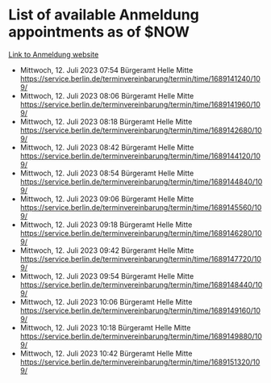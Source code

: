 # List of available Anmeldung appointments as of $NOW
[Link to Anmeldung website](https://service.berlin.de/terminvereinbarung/termin/tag.php?termin=1&anliegen[]=120686&dienstleisterlist=122210,122217,327316,122219,327312,122227,327314,122231,327346,122243,327348,122254,122252,329742,122260,329745,122262,329748,122271,327278,122273,327274,122277,327276,330436,122280,327294,122282,327290,122284,327292,122291,327270,122285,327266,122286,327264,122296,327268,150230,329760,122297,327286,122294,327284,122312,329763,122314,329775,122304,327330,122311,327334,122309,327332,317869,122281,327352,122279,329772,122283,122276,327324,122274,327326,122267,329766,122246,327318,122251,327320,122257,327322,122208,327298,122226,327300&herkunft=http%3A%2F%2Fservice.berlin.de%2Fdienstleistung%2F120686%2F)
- Mittwoch, 12. Juli 2023 07:54 Bürgeramt Helle Mitte https://service.berlin.de/terminvereinbarung/termin/time/1689141240/109/
- Mittwoch, 12. Juli 2023 08:06 Bürgeramt Helle Mitte https://service.berlin.de/terminvereinbarung/termin/time/1689141960/109/
- Mittwoch, 12. Juli 2023 08:18 Bürgeramt Helle Mitte https://service.berlin.de/terminvereinbarung/termin/time/1689142680/109/
- Mittwoch, 12. Juli 2023 08:42 Bürgeramt Helle Mitte https://service.berlin.de/terminvereinbarung/termin/time/1689144120/109/
- Mittwoch, 12. Juli 2023 08:54 Bürgeramt Helle Mitte https://service.berlin.de/terminvereinbarung/termin/time/1689144840/109/
- Mittwoch, 12. Juli 2023 09:06 Bürgeramt Helle Mitte https://service.berlin.de/terminvereinbarung/termin/time/1689145560/109/
- Mittwoch, 12. Juli 2023 09:18 Bürgeramt Helle Mitte https://service.berlin.de/terminvereinbarung/termin/time/1689146280/109/
- Mittwoch, 12. Juli 2023 09:42 Bürgeramt Helle Mitte https://service.berlin.de/terminvereinbarung/termin/time/1689147720/109/
- Mittwoch, 12. Juli 2023 09:54 Bürgeramt Helle Mitte https://service.berlin.de/terminvereinbarung/termin/time/1689148440/109/
- Mittwoch, 12. Juli 2023 10:06 Bürgeramt Helle Mitte https://service.berlin.de/terminvereinbarung/termin/time/1689149160/109/
- Mittwoch, 12. Juli 2023 10:18 Bürgeramt Helle Mitte https://service.berlin.de/terminvereinbarung/termin/time/1689149880/109/
- Mittwoch, 12. Juli 2023 10:42 Bürgeramt Helle Mitte https://service.berlin.de/terminvereinbarung/termin/time/1689151320/109/
